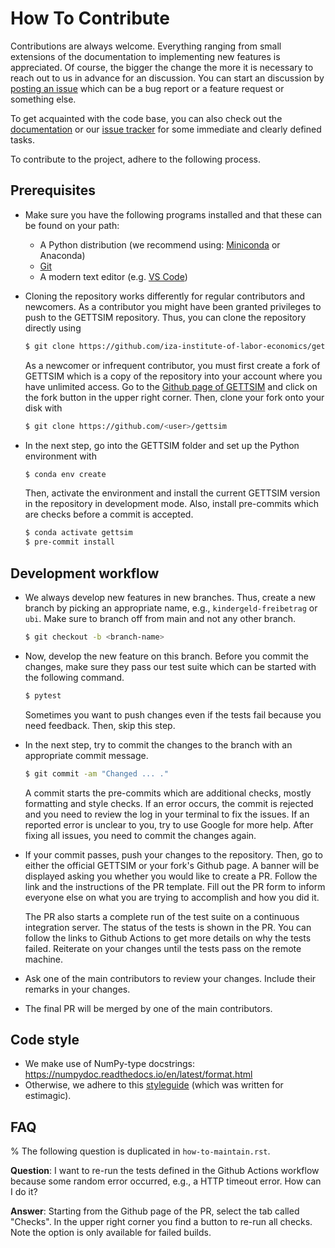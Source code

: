 # How To Contribute

Contributions are always welcome. Everything ranging from small extensions of the
documentation to implementing new features is appreciated. Of course, the bigger the
change the more it is necessary to reach out to us in advance for an discussion. You can
start an discussion by [posting an issue](https://github.com/iza-institute-of-labor-economics/gettsim/issues/new/choose) which can be a bug report or a feature request or
something else.

To get acquainted with the code base, you can also check out the [documentation](https://gettsim.readthedocs.io/en/latest/) or our [issue tracker](https://github.com/iza-institute-of-labor-economics/gettsim/issues) for some
immediate and clearly defined tasks.

To contribute to the project, adhere to the following process.

## Prerequisites

- Make sure you have the following programs installed and that these can be found on your path:

  - A Python distribution (we recommend using: [Miniconda](https://docs.conda.io/en/latest/miniconda.html) or Anaconda)
  - [Git](https://git-scm.com/downloads)
  - A modern text editor (e.g. [VS Code](https://code.visualstudio.com/))

- Cloning the repository works differently for regular contributors and newcomers. As a
  contributor you might have been granted privileges to push to the GETTSIM repository.
  Thus, you can clone the repository directly using

  ```bash
  $ git clone https://github.com/iza-institute-of-labor-economics/gettsim
  ```

  As a newcomer or infrequent contributor, you must first create a fork of GETTSIM
  which is a copy of the repository into your account where you have unlimited access.
  Go to the [Github page of GETTSIM](https://github.com/iza-institute-of-labor-economics/gettsim) and click on the fork
  button in the upper right corner. Then, clone your fork onto your disk with

  ```bash
  $ git clone https://github.com/<user>/gettsim
  ```

- In the next step, go into the GETTSIM folder and set up the Python environment with

  ```bash
  $ conda env create
  ```

  Then, activate the environment and install the current GETTSIM version in the
  repository in development mode. Also, install pre-commits which are checks before a
  commit is accepted.

  ```bash
  $ conda activate gettsim
  $ pre-commit install
  ```

## Development workflow

- We always develop new features in new branches. Thus, create a new branch by picking
  an appropriate name, e.g., `kindergeld-freibetrag` or `ubi`. Make sure to branch
  off from main and not any other branch.

  ```bash
  $ git checkout -b <branch-name>
  ```

- Now, develop the new feature on this branch. Before you commit the changes, make sure
  they pass our test suite which can be started with the following command.

  ```bash
  $ pytest
  ```

  Sometimes you want to push changes even if the tests fail because you need feedback.
  Then, skip this step.

- In the next step, try to commit the changes to the branch with an appropriate commit
  message.

  ```bash
  $ git commit -am "Changed ... ."
  ```

  A commit starts the pre-commits which are additional checks, mostly formatting and
  style checks. If an error occurs, the commit is rejected and you need to review the
  log in your terminal to fix the issues. If an reported error is unclear to you, try
  to use Google for more help. After fixing all issues, you need to commit the changes
  again.

- If your commit passes, push your changes to the repository. Then, go to either the
  official GETTSIM or your fork's Github page. A banner will be displayed asking you
  whether you would like to create a PR. Follow the link and the instructions of the PR
  template. Fill out the PR form to inform everyone else on what you are trying to
  accomplish and how you did it.

  The PR also starts a complete run of the test suite on a continuous integration
  server. The status of the tests is shown in the PR. You can follow the links to
  Github Actions to get more details on why the tests failed. Reiterate on your changes
  until the tests pass on the remote machine.

- Ask one of the main contributors to review your changes. Include their remarks in
  your changes.

- The final PR will be merged by one of the main contributors.

## Code style

- We make use of NumPy-type docstrings: <https://numpydoc.readthedocs.io/en/latest/format.html>
- Otherwise, we adhere to this [styleguide](https://estimagic.readthedocs.io/en/latest/contributing/styleguide.html)
  (which was written for estimagic).

## FAQ

% The following question is duplicated in `how-to-maintain.rst`.

**Question**: I want to re-run the tests defined in the Github Actions workflow because
some random error occurred, e.g., a HTTP timeout error. How can I do it?

**Answer**: Starting from the Github page of the PR, select the tab called "Checks". In
the upper right corner you find a button to re-run all checks. Note the option is only
available for failed builds.
